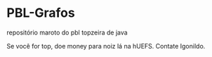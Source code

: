 # PBL-Grafos
repositório maroto do pbl topzeira de java 

Se você for top, doe money para noiz lá na hUEFS. Contate Igonildo.
